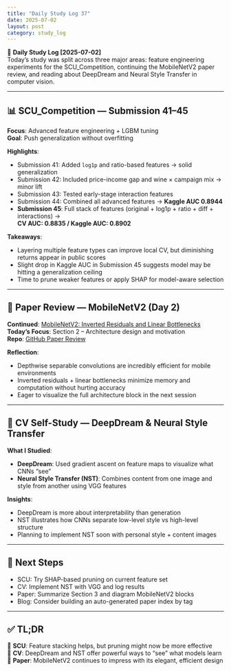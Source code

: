 ```yaml
---
title: "Daily Study Log 37"
date: 2025-07-02
layout: post
category: study_log
---
```


🧠 **Daily Study Log [2025-07-02]**  
Today’s study was split across three major areas: feature engineering experiments for the SCU_Competition, continuing the MobileNetV2 paper review, and reading about DeepDream and Neural Style Transfer in computer vision.

---

## 📊 SCU_Competition — Submission 41–45

**Focus**: Advanced feature engineering + LGBM tuning  
**Goal**: Push generalization without overfitting

**Highlights**:
- Submission 41: Added `log1p` and ratio-based features → solid generalization  
- Submission 42: Included price-income gap and wine × campaign mix → minor lift  
- Submission 43: Tested early-stage interaction features  
- Submission 44: Combined all advanced features → **Kaggle AUC 0.8944**  
- **Submission 45**: Full stack of features (original + log1p + ratio + diff + interactions) →  
  **CV AUC: 0.8835 / Kaggle AUC: 0.8902**

**Takeaways**:
- Layering multiple feature types can improve local CV, but diminishing returns appear in public scores  
- Slight drop in Kaggle AUC in Submission 45 suggests model may be hitting a generalization ceiling  
- Time to prune weaker features or apply SHAP for model-aware selection

---

## 📄 Paper Review — MobileNetV2 (Day 2)

**Continued**: [MobileNetV2: Inverted Residuals and Linear Bottlenecks](https://arxiv.org/abs/1801.04381)  
**Today’s Focus**: Section 2 – Architecture design and motivation  
**Repo**: [GitHub Paper Review](https://github.com/hojjang98/Paper-Review/blob/main/vision/01_mobilenetv2/summary.md)

**Reflection**:
- Depthwise separable convolutions are incredibly efficient for mobile environments  
- Inverted residuals + linear bottlenecks minimize memory and computation without hurting accuracy  
- Eager to visualize the full architecture block in the next session

---

## 🧠 CV Self-Study — DeepDream & Neural Style Transfer

**What I Studied**:
- **DeepDream**: Used gradient ascent on feature maps to visualize what CNNs “see”  
- **Neural Style Transfer (NST)**: Combines content from one image and style from another using VGG features

**Insights**:
- DeepDream is more about interpretability than generation  
- NST illustrates how CNNs separate low-level style vs high-level structure  
- Planning to implement NST soon with personal style + content images

---

## 🎯 Next Steps

- SCU: Try SHAP-based pruning on current feature set  
- CV: Implement NST with VGG and log results  
- Paper: Summarize Section 3 and diagram MobileNetV2 blocks  
- Blog: Consider building an auto-generated paper index by tag

---

## ✅ TL;DR

📍 **SCU**: Feature stacking helps, but pruning might now be more effective  
📍 **CV**: DeepDream and NST offer powerful ways to “see” what models learn  
📍 **Paper**: MobileNetV2 continues to impress with its elegant, efficient design

